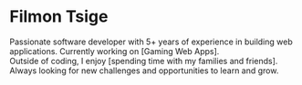 # Filmon Tsige
Passionate software developer with 5+ years of experience in building web applications. 
Currently working on [Gaming Web Apps].  
Outside of coding, I enjoy [spending time with my families and friends].  
Always looking for new challenges and opportunities to learn and grow.
